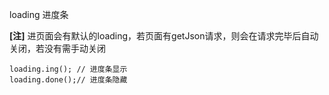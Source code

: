 loading  进度条

**\[注\]** 进页面会有默认的loading，若页面有getJson请求，则会在请求完毕后自动关闭，若没有需手动关闭

```
loading.ing(); // 进度条显示
loading.done();// 进度条隐藏
```



